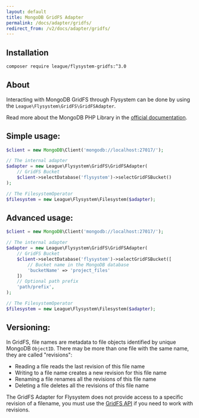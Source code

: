 ```yaml
---
layout: default
title: MongoDB GridFS Adapter
permalink: /docs/adapter/gridfs/
redirect_from: /v2/docs/adapter/gridfs/
---
```


## Installation

```bash
composer require league/flysystem-gridfs:^3.0
```

## About

Interacting with MongoDB GridFS through Flysystem can be done
by using the `League\Flysystem\GridFS\GridFSAdapter`.

Read more about the MongoDB PHP Library in the [official documentation](https://www.mongodb.com/docs/php-library/).

## Simple usage:

```php
$client = new MongoDB\Client('mongodb://localhost:27017/');

// The internal adapter
$adapter = new League\Flysystem\GridFS\GridFSAdapter(
    // GridFS Bucket
    $client->selectDatabase('flysystem')->selectGridFSBucket()
);

// The FilesystemOperator
$filesystem = new League\Flysystem\Filesystem($adapter);
```

## Advanced usage:

```php
$client = new MongoDB\Client('mongodb://localhost:27017/');

// The internal adapter
$adapter = new League\Flysystem\GridFS\GridFSAdapter(
    // GridFS Bucket
    $client->selectDatabase('flysystem')->selectGridFSBucket([
        // Bucket name in the MongoDB database
        'bucketName' => 'project_files'
    ])
    // Optional path prefix
    'path/prefix',
);

// The FilesystemOperator
$filesystem = new League\Flysystem\Filesystem($adapter);
```

## Versioning:

In GridFS, file names are metadata to file objects identified by unique MongoDB `ObjectID`.
There may be more than one file with the same name, they are called "revisions":
- Reading a file reads the last revision of this file name
- Writing to a file name creates a new revision for this file name
- Renaming a file renames all the revisions of this file name
- Deleting a file deletes all the revisions of this file name

The GridFS Adapter for Flysystem does not provide access to a specific revision of a filename,
you must use the [GridFS API](https://www.mongodb.com/docs/php-library/current/tutorial/gridfs/)
if you need to work with revisions.
